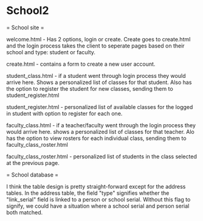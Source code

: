 School2
=======
 = School site = 

welcome.html -  Has 2 options, login or create. 
              Create goes to create.html and the login process takes the client to seperate pages based on their 
              school and type: student or faculty. 
              
create.html - contains a form to create a new user account.

student_class.html - if a student went through login process they would arrive here. Shows a personalized list of classes
              for that student.
              Also has the option to register the student for new classes, sending them to student_register.html
              
student_register.html - personalized list of available classes for the logged in student with option to register 
              for each one.
              
faculty_class.html - if a teacher/faculty went through the login process they would arrive here. shows a personalized
              list of classes for that teacher.
              Alo has the option to view rosters for each individual class, sending them to faculty_class_roster.html
              
faculty_class_roster.html - personalized list of students in the class selected at the previous page.



 = School database = 
 
 I think the table design is pretty straight-forward except for the address tables. In the address table, the field "type"
 signifies whether the "link_serial" field is linked to a person or school serial. Without this flag to signify, we could have a
 situation where a school serial and person serial both matched.
